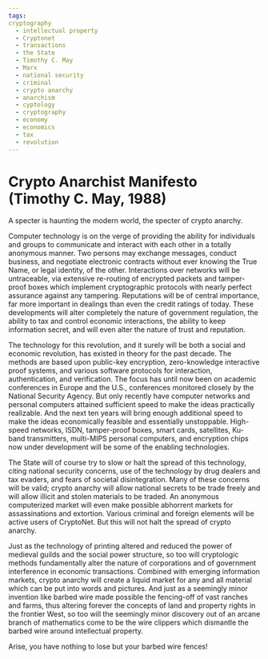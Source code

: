 ```yaml
---
tags:
cryptography
  - intellectual property
  - Cryptonet
  - transactions
  - the State
  - Timothy C. May
  - Marx
  - national security
  - criminal
  - crypto anarchy
  - anarchism
  - cyptology
  - cryptography
  - economy
  - economics
  - tax
  - revolution
---
```



Crypto Anarchist Manifesto (Timothy C. May, 1988)
=================================================

A specter is haunting the modern world, the specter of crypto anarchy.

Computer technology is on the verge of providing the ability for
individuals and groups to communicate and interact with each other in a
totally anonymous manner. Two persons may exchange messages, conduct
business, and negotiate electronic contracts without ever knowing the
True Name, or legal identity, of the other. Interactions over networks
will be untraceable, via extensive re-routing of encrypted packets and
tamper-proof boxes which implement cryptographic protocols with nearly
perfect assurance against any tampering. Reputations will be of central
importance, far more important in dealings than even the credit ratings
of today. These developments will alter completely the nature of
government regulation, the ability to tax and control economic
interactions, the ability to keep information secret, and will even
alter the nature of trust and reputation.

The technology for this revolution, and it surely will be both a social
and economic revolution, has existed in theory for the past decade. The
methods are based upon public-key encryption, zero-knowledge interactive
proof systems, and various software protocols for interaction,
authentication, and verification. The focus has until now been on
academic conferences in Europe and the U.S., conferences monitored
closely by the National Security Agency. But only recently have computer
networks and personal computers attained sufficient speed to make the
ideas practically realizable. And the next ten years will bring enough
additional speed to make the ideas economically feasible and essentially
unstoppable. High-speed networks, ISDN, tamper-proof boxes, smart cards,
satellites, Ku-band transmitters, multi-MIPS personal computers, and
encryption chips now under development will be some of the enabling
technologies.

The State will of course try to slow or halt the spread of this
technology, citing national security concerns, use of the technology by
drug dealers and tax evaders, and fears of societal disintegration. Many
of these concerns will be valid; crypto anarchy will allow national
secrets to be trade freely and will allow illicit and stolen materials
to be traded. An anonymous computerized market will even make possible
abhorrent markets for assassinations and extortion. Various criminal and
foreign elements will be active users of CryptoNet. But this will not
halt the spread of crypto anarchy.

Just as the technology of printing altered and reduced the power of
medieval guilds and the social power structure, so too will cryptologic
methods fundamentally alter the nature of corporations and of government
interference in economic transactions. Combined with emerging
information markets, crypto anarchy will create a liquid market for any
and all material which can be put into words and pictures. And just as a
seemingly minor invention like barbed wire made possible the fencing-off
of vast ranches and farms, thus altering forever the concepts of land
and property rights in the frontier West, so too will the seemingly
minor discovery out of an arcane branch of mathematics come to be the
wire clippers which dismantle the barbed wire around intellectual
property.

Arise, you have nothing to lose but your barbed wire fences!

